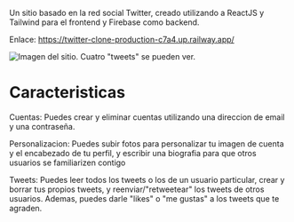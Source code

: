Un sitio basado en la red social Twitter, creado utilizando a ReactJS y Tailwind para el frontend y Firebase como backend.

Enlace: https://twitter-clone-production-c7a4.up.railway.app/

![Imagen del sitio. Cuatro "tweets" se pueden ver.](https://user-images.githubusercontent.com/95064346/214756071-af1b5cd8-b129-47ed-b7cb-d2d7c2cb805e.png)

# Caracteristicas

Cuentas: Puedes crear y eliminar cuentas utilizando una direccion de email y una contraseña. 

Personalizacion: Puedes subir fotos para personalizar tu imagen de cuenta y el encabezado de tu perfil, y escribir una biografia para que otros usuarios
se familiarizen contigo

Tweets: Puedes leer todos los tweets o los de un usuario particular, crear y borrar tus propios tweets, y reenviar/"retweetear" los tweets de otros usuarios. Ademas, puedes darle "likes" o "me gustas" a los tweets que te agraden.
